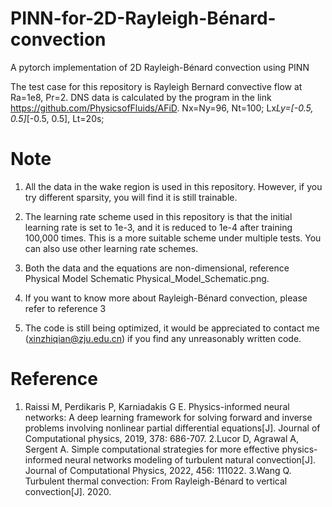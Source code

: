 # PINN-for-2D-Rayleigh-Bénard-convection

A pytorch implementation of 2D Rayleigh-Bénard convection using PINN

The test case for this repository is Rayleigh Bernard convective flow at Ra=1e8, Pr=2.
DNS data is calculated by the program in the link https://github.com/PhysicsofFluids/AFiD.
Nx=Ny=96, Nt=100;
Lx*Ly=[-0.5, 0.5]*[-0.5, 0.5], Lt=20s;

# Note
1. All the data in the wake region is used in this repository. However, if you try different sparsity, you will find it is still trainable.

2. The learning rate scheme used in this repository is that the initial learning rate is set to 1e-3, and it is reduced to 1e-4 after training 100,000 times. This is a more suitable scheme under multiple tests. You can also use other learning rate schemes.

3. Both the data and the equations are non-dimensional, reference Physical Model Schematic Physical_Model_Schematic.png. 

4. If you want to know more about Rayleigh-Bénard convection, please refer to reference 3

5. The code is still being optimized, it would be appreciated to contact me (xinzhiqian@zju.edu.cn) if you find any unreasonably written code.

# Reference
1. Raissi M, Perdikaris P, Karniadakis G E. Physics-informed neural networks: A deep learning framework for solving forward and inverse problems involving nonlinear partial differential equations[J]. Journal of Computational physics, 2019, 378: 686-707.
2.Lucor D, Agrawal A, Sergent A. Simple computational strategies for more effective physics-informed neural networks modeling of turbulent natural convection[J]. Journal of Computational Physics, 2022, 456: 111022.
3.Wang Q. Turbulent thermal convection: From Rayleigh-Bénard to vertical convection[J]. 2020.


